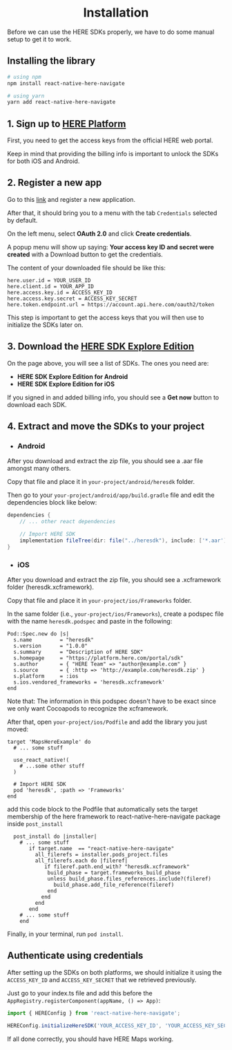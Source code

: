<h1 align="center">
    <strong>Installation</strong>
</h1>

Before we can use the HERE SDKs properly, we have to do some manual setup to get it to work.

## Installing the library

```sh
# using npm
npm install react-native-here-navigate

# using yarn
yarn add react-native-here-navigate
```

## 1. Sign up to [HERE Platform](https://platform.here.com/sign-up)

First, you need to get the access keys from the official HERE web portal.

Keep in mind that providing the billing info is important to unlock the SDKs for both iOS and Android.

## 2. Register a new app

Go to this [link](https://platform.here.com/admin/apps?action=new-registration) and register a new application.

After that, it should bring you to a menu with the tab `Credentials` selected by default.

On the left menu, select **OAuth 2.0** and click **Create credentials**.

A popup menu will show up saying: **Your access key ID and secret were created** with a Download button to get the credentials.

The content of your downloaded file should be like this:

```env
here.user.id = YOUR_USER_ID
here.client.id = YOUR_APP_ID
here.access.key.id = ACCESS_KEY_ID
here.access.key.secret = ACCESS_KEY_SECRET
here.token.endpoint.url = https://account.api.here.com/oauth2/token
```

This step is important to get the access keys that you will then use to initialize the SDKs later on.

## 3. Download the [HERE SDK Explore Edition](https://platform.here.com/portal/sdk)

On the page above, you will see a list of SDKs. The ones you need are:

- **HERE SDK Explore Edition for Android**
- **HERE SDK Explore Edition for iOS**

If you signed in and added billing info, you should see a **Get now** button to download each SDK.

## 4. Extract and move the SDKs to your project

- ### Android

After you download and extract the zip file, you should see a .aar file amongst many others.

Copy that file and place it in `your-project/android/heresdk` folder.

Then go to your `your-project/android/app/build.gradle` file and edit the dependencies block like below:

```gradle
dependencies {
    // ... other react dependencies

    // Import HERE SDK
    implementation fileTree(dir: file("../heresdk"), include: ['*.aar'])
}
```

- ### iOS

After you download and extract the zip file, you should see a .xcframework folder (heresdk.xcframework).

Copy that file and place it in `your-project/ios/Frameworks` folder.

In the same folder (i.e., `your-project/ios/Frameworks`), create a podspec file with the name `heresdk.podspec` and paste in the following:

```podspec
Pod::Spec.new do |s|
  s.name         = "heresdk"
  s.version      = "1.0.0"
  s.summary      = "Description of HERE SDK"
  s.homepage     = "https://platform.here.com/portal/sdk"
  s.author       = { "HERE Team" => "author@example.com" }
  s.source       = { :http => 'http://example.com/heresdk.zip' }
  s.platform     = :ios
  s.ios.vendored_frameworks = 'heresdk.xcframework'
end
```

Note that: The information in this podspec doesn't have to be exact since we only want Cocoapods to recognize the xcframework.

After that, open `your-project/ios/Podfile` and add the library you just moved:

```podspec
target 'MapsHereExample' do
  # ... some stuff

  use_react_native!(
    # ...some other stuff
  )

  # Import HERE SDK
  pod 'heresdk', :path => 'Frameworks'
end
```

add this code block to the Podfile that automatically sets the target membership of the here framework to react-native-here-navigate package inside `post_install`

```podspec
  post_install do |installer|
    # ... some stuff
       if target.name  == "react-native-here-navigate"
         all_filerefs = installer.pods_project.files
         all_filerefs.each do |fileref|
            if fileref.path.end_with? "heresdk.xcframework"
             build_phase = target.frameworks_build_phase
             unless build_phase.files_references.include?(fileref)
               build_phase.add_file_reference(fileref)
             end
           end
         end
       end
    # ... some stuff
    end
```

Finally, in your terminal, run `pod install`.

## Authenticate using credentials

After setting up the SDKs on both platforms, we should initialize it using the `ACCESS_KEY_ID` and `ACCESS_KEY_SECRET` that we retrieved previously.

Just go to your index.ts file and add this before the `AppRegistry.registerComponent(appName, () => App)`:

```typescript
import { HEREConfig } from 'react-native-here-navigate';

HEREConfig.initializeHereSDK('YOUR_ACCESS_KEY_ID', 'YOUR_ACCESS_KEY_SECRET');
```

If all done correctly, you should have HERE Maps working.
